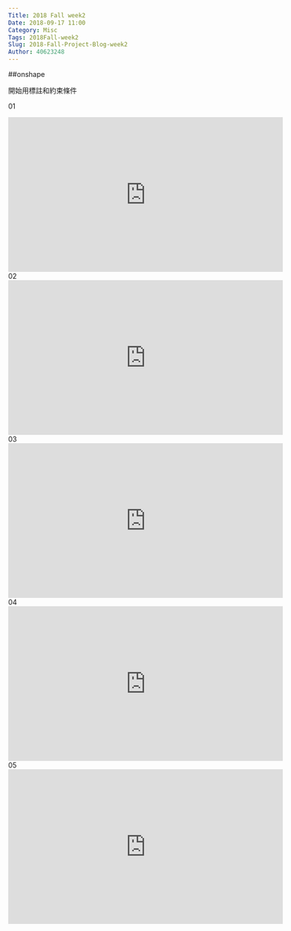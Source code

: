 ```yaml
---
Title: 2018 Fall week2
Date: 2018-09-17 11:00
Category: Misc
Tags: 2018Fall-week2
Slug: 2018-Fall-Project-Blog-week2
Author: 40623248
---
```




<!-- PELICAN_END_SUMMARY -->

##onshape

開始用標註和約束條件

01
<iframe width="560" height="315" src="https://www.youtube.com/embed/Oy1lzYFlmpI" frameborder="0" allow="accelerometer; autoplay; encrypted-media; gyroscope; picture-in-picture" allowfullscreen></iframe>
02
<iframe width="560" height="315" src="https://www.youtube.com/embed/2JJEDDgACkg" frameborder="0" allow="accelerometer; autoplay; encrypted-media; gyroscope; picture-in-picture" allowfullscreen></iframe>
03
<iframe width="560" height="315" src="https://www.youtube.com/embed/8b_W3TPG_vE" frameborder="0" allow="accelerometer; autoplay; encrypted-media; gyroscope; picture-in-picture" allowfullscreen></iframe>
04
<iframe width="560" height="315" src="https://www.youtube.com/embed/ScJc8sLSY30" frameborder="0" allow="accelerometer; autoplay; encrypted-media; gyroscope; picture-in-picture" allowfullscreen></iframe>
05
<iframe width="560" height="315" src="https://www.youtube.com/embed/yB1pdSSJevI" frameborder="0" allow="accelerometer; autoplay; encrypted-media; gyroscope; picture-in-picture" allowfullscreen></iframe>